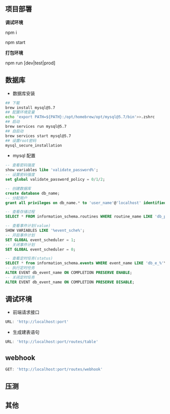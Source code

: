 ## 项目部署

**调试环境**

npm i

npm start

**打包环境**

npm run [dev|test|prod]

## 数据库

- 数据库安装

```bash
## 下载
brew install mysql@5.7
## 配置环境变量
echo 'export PATH=${PATH}:/opt/homebrew/opt/mysql@5.7/bin'>>.zshrc
## 启动
brew services run mysql@5.7
## 自启动
brew services start mysql@5.7
## 设置root密码
mysql_secure_installation
```

- mysql 配置

```sql
-- 查看密码强度
show variables like 'validate_password%';
-- 设置密码强度
set global validate_password_policy = 0/1/2;

-- 创建数据库
create database db_name;
-- 分配用户
grant all privileges on db_name.* to 'user_name'@'localhost' identified by 'user_password';

-- 查看存储过程
SELECT * FROM information_schema.routines WHERE routine_name LIKE 'db_p_%'\G;

-- 查看事件计划(value)
SHOW VARIABLES LIKE '%event_sche%';
-- 开启事件计划
SET GLOBAL event_scheduler = 1;
-- 关闭事件计划
SET GLOBAL event_scheduler = 0;

-- 查看定时任务(status)
SELECT * from information_schema.events WHERE event_name LIKE 'db_e_%'\G;
-- 执行定时任务
ALTER EVENT db_event_name ON COMPLETION PRESERVE ENABLE;
-- 关闭定时任务
ALTER EVENT db_event_name ON COMPLETION PRESERVE DISABLE;
```

## 调试环境

- 前端请求接口

```js
URL: 'http://localhost:port'
```

- 生成建表语句

```js
URL: 'http://localhost:port/routes/table'
```

## webhook

```js
GET: 'http://localhost:port/routes/webhook'
```

## 压测

## 其他
